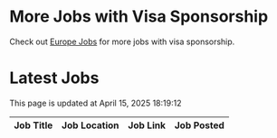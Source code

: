 # More Jobs with Visa Sponsorship

Check out [Europe Jobs](https://github.com/sureshparimi/europejobs#latest-jobs) for more jobs with visa sponsorship.

# Latest Jobs

This page is updated at April 15, 2025 18:19:12

| Job Title | Job Location | Job Link | Job Posted |
| --- | --- | --- | --- |

